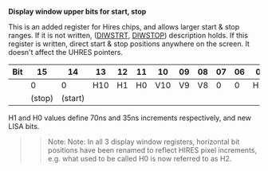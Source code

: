 **Display window upper bits for start, stop**

This is an added register for Hires chips, and allows larger start & stop ranges. If it is not written, ([DIWSTRT](/hardware:diwstrt), [DIWSTOP](/hardware:diwstrt)) description holds. If this register is written, direct start & stop positions anywhere on the screen. It doesn't affect the UHRES pointers.

| Bit| 15| 14| 13| 12| 11| 10| 09| 08| 07| 06| 05| 04| 03| 02| 01| 00  |
|---|---|---|---|---|---|---|---|---|---|---|---|---|---|---|---|---  |
|| 0| 0| H10| H1| H0| V10| V9| V8| 0| 0| H10| H1| H0| V10| V9| V8  |
|| (stop)| (start)|

H1 and H0 values define 70ns and 35ns increments respectively, and new LISA bits.  
  
> > Note: Note: In all 3 display window registers, horizontal bit positions have been renamed to reflect HIRES pixel increments, e.g. what used to be called H0 is now referred to as H2.


